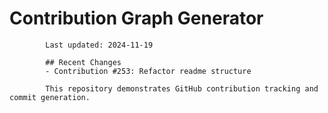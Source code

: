 # Contribution Graph Generator
            
            Last updated: 2024-11-19
            
            ## Recent Changes
            - Contribution #253: Refactor readme structure
            
            This repository demonstrates GitHub contribution tracking and commit generation.
        